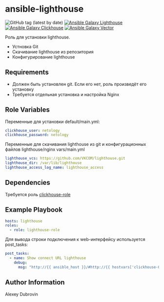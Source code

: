 ansible-lighthouse
=========
![GitHub tag (latest by date)](https://img.shields.io/badge/tag-1.0.0-blue)
[![Ansible Galaxy Lighthouse](https://img.shields.io/badge/role-AlexeyD3.lighthouse-blue.svg)](https://galaxy.ansible.com/AlexeyD3/lighthouse/)
[![Ansible Galaxy Clickhouse](https://img.shields.io/badge/role-AlexeyD3.clickhouse-yellow.svg)](https://galaxy.ansible.com/AlexeyD3/clickhouse/)
[![Ansible Galaxy Vector](https://img.shields.io/badge/role-AlexeyD3.vector-yellow.svg)](https://galaxy.ansible.com/AlexeyD3/vector/)

Роль для установки lighthouse.
- Устновка Git
- Скачивание lighthouse из репозитория
- Конфигурирование lighthouse

Requirements
------------
- Должен быть установлен git. Если его нет, роль произведёт его установку
- Требуется отдельная установка и настройка Nginx

Role Variables
--------------
Переменные для установки
default/main.yml:
```yaml
clickhouse_user: netology
clickhouse_password: netology
```

Переменные для скачивания lighthouse из git и конфигурационных файлов lighthouse/nginx
vars/main.yml
```yaml
lighthouse_vcs: https://github.com/VKCOM/lighthouse.git
lighthouse_dir: /var/lib/lighthouse
lighthouse_access_log_name: lighthouse_access
```

Dependencies
------------
Требуется роль [clickhouse-role](https://github.com/AlexeyD3/clickhouse-role)

Example Playbook
----------------
```yaml
hosts: lighthouse
roles:
  - role: lighthouse-role
```

Для вывода строки подключения к web-интерфейсу используется post_tasks:

```yaml
post_tasks:
  - name: Show connect URL lighthouse
    debug:
      msg: "http://{{ ansible_host }}/#http://{{ hostvars['clickhouse-01'].ansible_host }}:8123/?user={{ clickhouse_user }}"
```

Author Information
------------------
Alexey Dubrovin
